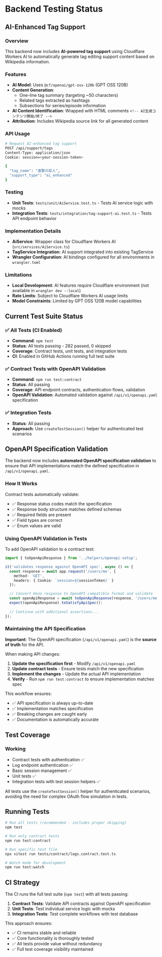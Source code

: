 # Backend Testing Status

## AI-Enhanced Tag Support

### Overview
This backend now includes **AI-powered tag support** using Cloudflare Workers AI to automatically generate tag editing support content based on Wikipedia information.

### Features
- **AI Model**: Uses `@cf/openai/gpt-oss-120b` (GPT OSS 120B)
- **Content Generation**:
  - One-line tag summary (targeting ~50 characters)
  - Related tags extracted as hashtags
  - Subsections for series/episode information
- **AI Content Identification**: Wrapped with HTML comments `<!-- AI生成コンテンツ開始/終了 -->`
- **Attribution**: Includes Wikipedia source link for all generated content

### API Usage
```bash
# Request AI-enhanced tag support
POST /api/support/tags
Content-Type: application/json
Cookie: session=<your-session-token>

{
  "tag_name": "進撃の巨人",
  "support_type": "ai_enhanced"
}
```

### Testing
- **Unit Tests**: `tests/unit/AiService.test.ts` - Tests AI service logic with mocks
- **Integration Tests**: `tests/integration/tag-support-ai.test.ts` - Tests API endpoint behavior

### Implementation Details
- **AiService**: Wrapper class for Cloudflare Workers AI (`src/services/AiService.ts`)
- **TagService Integration**: AI support integrated into existing TagService
- **Wrangler Configuration**: AI bindings configured for all environments in `wrangler.toml`

### Limitations
- **Local Development**: AI features require Cloudflare environment (not available in `wrangler dev --local`)
- **Rate Limits**: Subject to Cloudflare Workers AI usage limits
- **Model Constraints**: Limited by GPT OSS 120B model capabilities

## Current Test Suite Status

### ✅ All Tests (CI Enabled)
- **Command**: `npm test`
- **Status**: All tests passing - 282 passed, 0 skipped
- **Coverage**: Contract tests, unit tests, and integration tests
- **CI**: Enabled in GitHub Actions running full test suite

### ✅ Contract Tests with OpenAPI Validation
- **Command**: `npm run test:contract`
- **Status**: All passing
- **Coverage**: API endpoint contracts, authentication flows, validation
- **OpenAPI Validation**: Automated validation against `/api/v1/openapi.yaml` specification

### ✅ Integration Tests
- **Status**: All passing
- **Approach**: Use `createTestSession()` helper for authenticated test scenarios

## OpenAPI Specification Validation

The backend now includes **automated OpenAPI specification validation** to ensure that API implementations match the defined specification in `/api/v1/openapi.yaml`.

### How It Works

Contract tests automatically validate:
- ✅ Response status codes match the specification
- ✅ Response body structure matches defined schemas
- ✅ Required fields are present
- ✅ Field types are correct
- ✅ Enum values are valid

### Using OpenAPI Validation in Tests

To add OpenAPI validation to a contract test:

```typescript
import { toOpenApiResponse } from '../helpers/openapi-setup';

it('validates response against OpenAPI spec', async () => {
  const response = await app.request('/users/me', {
    method: 'GET',
    headers: { Cookie: `session=${sessionToken}` }
  });

  // Convert Hono response to OpenAPI-compatible format and validate
  const openApiResponse = await toOpenApiResponse(response, '/users/me', 'GET');
  expect(openApiResponse).toSatisfyApiSpec();
  
  // Continue with additional assertions...
});
```

### Maintaining the API Specification

**Important**: The OpenAPI specification (`/api/v1/openapi.yaml`) is the **source of truth** for the API.

When making API changes:
1. **Update the specification first** - Modify `/api/v1/openapi.yaml`
2. **Update contract tests** - Ensure tests match the new specification
3. **Implement the changes** - Update the actual API implementation
4. **Verify** - Run `npm run test:contract` to ensure implementation matches spec

This workflow ensures:
- ✅ API specification is always up-to-date
- ✅ Implementation matches specification
- ✅ Breaking changes are caught early
- ✅ Documentation is automatically accurate


## Test Coverage

### Working
- Contract tests with authentication ✅
- Log endpoint authentication ✅  
- Basic session management ✅
- Unit tests ✅
- Integration tests with test session helpers ✅

All tests use the `createTestSession()` helper for authenticated scenarios, avoiding the need for complex OAuth flow simulation in tests.

## Running Tests

```bash
# Run all tests (recommended - includes proper skipping)
npm test

# Run only contract tests
npm run test:contract

# Run specific test file  
npx vitest run tests/contract/logs.contract.test.ts

# Watch mode for development
npm run test:watch
```

## CI Strategy

The CI runs the full test suite (`npm test`) with all tests passing:

1. **Contract Tests**: Validate API contracts against OpenAPI specification
2. **Unit Tests**: Test individual service logic with mocks
3. **Integration Tests**: Test complete workflows with test database

This approach ensures:
- ✅ CI remains stable and reliable
- ✅ Core functionality is thoroughly tested
- ✅ All tests provide value without redundancy
- ✅ Full test coverage visibility maintained